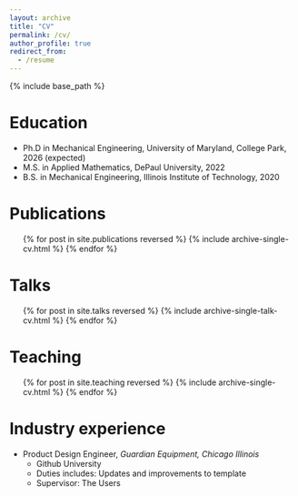 ```yaml
---
layout: archive
title: "CV"
permalink: /cv/
author_profile: true
redirect_from:
  - /resume
---
```


{% include base_path %}

Education
======
* Ph.D in Mechanical Engineering, University of Maryland, College Park, 2026 (expected)
* M.S. in Applied Mathematics, DePaul University, 2022
* B.S. in Mechanical Engineering, Illinois Institute of Technology, 2020

Publications
======
  <ul>{% for post in site.publications reversed %}
    {% include archive-single-cv.html %}
  {% endfor %}</ul>
  
Talks
======
  <ul>{% for post in site.talks reversed %}
    {% include archive-single-talk-cv.html  %}
  {% endfor %}</ul>
  
Teaching
======
  <ul>{% for post in site.teaching reversed %}
    {% include archive-single-cv.html %}
  {% endfor %}</ul>

Industry experience
======
* Product Design Engineer, *Guardian Equipment, Chicago Illinois*
  * Github University
  * Duties includes: Updates and improvements to template
  * Supervisor: The Users
